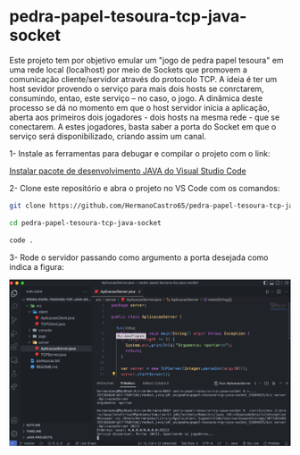 # pedra-papel-tesoura-tcp-java-socket
  Este projeto tem por objetivo emular um "jogo de pedra papel tesoura" em uma rede local (localhost) por meio de Sockets que promovem a comunicação cliente/servidor através do protocolo TCP. A ideia é ter um host sevidor provendo o serviço para mais dois hosts se conrctarem,  consumindo, entao, este serviço – no caso, o jogo. A dinâmica deste processo se dá no momento em que o host servidor inicia a aplicação, aberta aos primeiros dois jogadores - dois hosts na mesma rede -  que se conectarem. A estes jogadores, basta saber a porta do Socket em que o serviço será disponibilizado, criando assim um canal.
  
1- Instale as ferramentas para debugar e compilar o projeto com o link:

[Instalar pacote de desenvolvimento JAVA do Visual Studio Code
](https://code.visualstudio.com/docs/languages/java)

2- Clone este repositório e abra o projeto no VS Code com os comandos:

```bash
git clone https://github.com/HermanoCastro65/pedra-papel-tesoura-tcp-java-socket.git
```
```bash
cd pedra-papel-tesoura-tcp-java-socket
```
```bash
code .
```

3- Rode o servidor passando como argumento a porta desejada como indica a figura:

![DATE PICKER](print-server.PNG)

